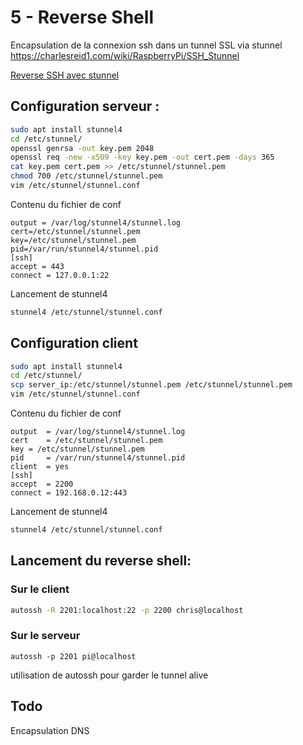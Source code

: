 # 5 - Reverse Shell

Encapsulation de la connexion ssh dans un tunnel SSL via stunnel
https://charlesreid1.com/wiki/RaspberryPi/SSH_Stunnel

[Reverse SSH avec stunnel](https://charlesreid1.com/wiki/RaspberryPi/Reverse_SSH_Stunnel)

## Configuration serveur :

```bash
sudo apt install stunnel4
cd /etc/stunnel/
openssl genrsa -out key.pem 2048
openssl req -new -x509 -key key.pem -out cert.pem -days 365
cat key.pem cert.pem >> /etc/stunnel/stunnel.pem
chmod 700 /etc/stunnel/stunnel.pem
vim /etc/stunnel/stunnel.conf
```

Contenu du fichier de conf
```
output = /var/log/stunnel4/stunnel.log
cert=/etc/stunnel/stunnel.pem
key=/etc/stunnel/stunnel.pem
pid=/var/run/stunnel4/stunnel.pid
[ssh]
accept = 443
connect = 127.0.0.1:22
```

Lancement de stunnel4
```bash
stunnel4 /etc/stunnel/stunnel.conf
```

## Configuration client

```bash
sudo apt install stunnel4
cd /etc/stunnel/
scp server_ip:/etc/stunnel/stunnel.pem /etc/stunnel/stunnel.pem
vim /etc/stunnel/stunnel.conf
```

Contenu du fichier de conf
```
output  = /var/log/stunnel4/stunnel.log
cert    = /etc/stunnel/stunnel.pem
key = /etc/stunnel/stunnel.pem
pid     = /var/run/stunnel4/stunnel.pid
client  = yes
[ssh]
accept  = 2200 
connect = 192.168.0.12:443
```

Lancement de stunnel4
```bash
stunnel4 /etc/stunnel/stunnel.conf
```

## Lancement du reverse shell:
### Sur le client
```bash
autossh -R 2201:localhost:22 -p 2200 chris@localhost
```

### Sur le serveur
```
autossh -p 2201 pi@localhost
```
utilisation de autossh pour garder le tunnel alive


## Todo
Encapsulation DNS

